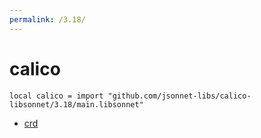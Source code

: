 ```yaml
---
permalink: /3.18/
---
```


# calico

```jsonnet
local calico = import "github.com/jsonnet-libs/calico-libsonnet/3.18/main.libsonnet"
```



* [crd](crd/index.md)